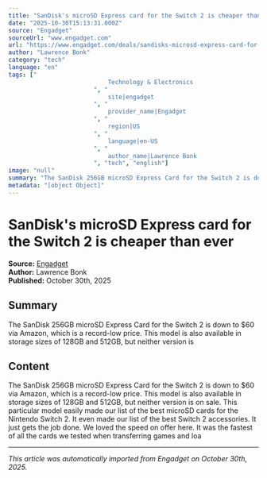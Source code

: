 ```yaml
---
title: "SanDisk's microSD Express card for the Switch 2 is cheaper than ever"
date: "2025-10-30T15:13:31.000Z"
source: "Engadget"
sourceUrl: "www.engadget.com"
url: "https://www.engadget.com/deals/sandisks-microsd-express-card-for-the-switch-2-is-cheaper-than-ever-151331702.html?src=rss"
author: "Lawrence Bonk"
category: "tech"
language: "en"
tags: ["
                            Technology & Electronics
                        ", "
                            site|engadget
                        ", "
                            provider_name|Engadget
                        ", "
                            region|US
                        ", "
                            language|en-US
                        ", "
                            author_name|Lawrence Bonk
                        ", "tech", "english"]
image: "null"
summary: "The SanDisk 256GB microSD Express Card for the Switch 2 is down to $60 via Amazon, which is a record-low price. This model is also available in storage sizes of 128GB and 512GB, but neither version is"
metadata: "[object Object]"
---
```


# SanDisk's microSD Express card for the Switch 2 is cheaper than ever

**Source:** [Engadget](https://www.engadget.com/deals/sandisks-microsd-express-card-for-the-switch-2-is-cheaper-than-ever-151331702.html?src=rss)  
**Author:** Lawrence Bonk  
**Published:** October 30th, 2025  

## Summary

The SanDisk 256GB microSD Express Card for the Switch 2 is down to $60 via Amazon, which is a record-low price. This model is also available in storage sizes of 128GB and 512GB, but neither version is

## Content

The SanDisk 256GB microSD Express Card for the Switch 2 is down to $60 via Amazon, which is a record-low price. This model is also available in storage sizes of 128GB and 512GB, but neither version is on sale. This particular model easily made our list of the best microSD cards for the Nintendo Switch 2. It even made our list of the best Switch 2 accessories. It just gets the job done. We loved the speed on offer here. It was the fastest of all the cards we tested when transferring games and loa

---

*This article was automatically imported from Engadget on October 30th, 2025.*
